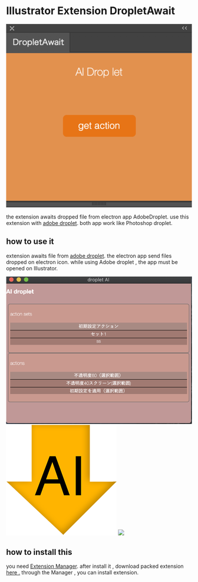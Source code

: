 <h1>Illustrator Extension DropletAwait</h1>

<img src="./mdImg/dropAwait.png">

<p>
    the extension awaits dropped file from electron app AdobeDroplet.
    use this extension with <a href="https://github.com/tokyosheep/AdobeDropLet">adobe droplet</a>.
    both app work like Photoshop droplet.
</p>

<h2>how to use it</h2>

<p>
    extension awaits file from <a href="https://github.com/tokyosheep/AdobeDropLet">adobe droplet</a>. the electron app
    send files dropped on electron icon. while using Adobe droplet , the app must be opened on Illustrator.
</p>

<img src="./mdImg/electronSide.png">

<img src="./mdImg/icon.png">

<img src="./mdImg/droplet.gif">

<h2>how to install this</h2>

<p>
    you need <a href="https://install.anastasiy.com/Anastasiy’s">Extension Manager</a>.
    after install it , download packed extension <a href="kawano-shuji.com/strage/DropletAwait.zxp">here .</a>
    through the Manager , you can install extension.
</p>